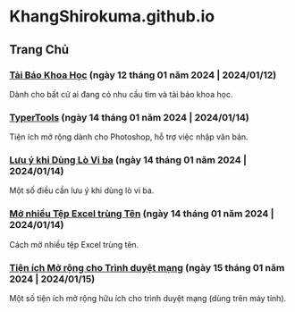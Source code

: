 # KhangShirokuma.github.io
## __Trang Chủ__

### **[Tải Báo Khoa Học](https://khangshirokuma.github.io/TaiBaoKhoaHoc/)** (ngày 12 tháng 01 năm 2024 \| 2024/01/12)

Dành cho bất cứ ai đang có nhu cầu tìm và tải báo khoa học.

### **[TyperTools](https://swirt.github.io/typertools/)** (ngày 14 tháng 01 năm 2024 \| 2024/01/14)

Tiện ích mở rộng dành cho Photoshop, hỗ trợ việc nhập văn bản.

### **[Lưu ý khi Dùng Lò Vi ba](https://khangshirokuma.github.io/LuuYKhiDungLoViBa/)** (ngày 14 tháng 01 năm 2024 \| 2024/01/14)

Một số điều cần lưu ý khi dùng lò vi ba.

### **[Mở nhiều Tệp Excel trùng Tên](https://khangshirokuma.github.io/MoNhieuTepExcelTrungTen/)** (ngày 14 tháng 01 năm 2024 \| 2024/01/14)

Cách mở nhiều tệp Excel trùng tên.

### **[Tiện ích Mở rộng cho Trình duyệt mạng](https://khangshirokuma.github.io/TienIchMoRongTrinhDuyet/)** (ngày 15 tháng 01 năm 2024 \| 2024/01/15)

Một số tiện ích mở rộng hữu ích cho trình duyệt mạng (dùng trên máy tính).
